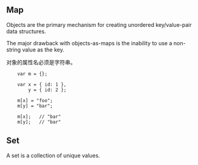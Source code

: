 ## Map

Objects are the primary mechanism for creating unordered key/value-pair data structures.

The major drawback with objects-as-maps is the inability to use a non-string value as the key.

对象的属性名必须是字符串。

        var m = {};
        
        var x = { id: 1 },
            y = { id: 2 };
        
        m[x] = "foo";
        m[y] = "bar";
        
        m[x];	// "bar"
        m[y];	// "bar"
        
## Set

A set is a collection of unique values.